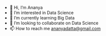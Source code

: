 - 👋 Hi, I’m Ananya
- 👀 I’m interested in Data Science
- 🌱 I’m currently learning Big Data
- 💞️ I’m looking to collaborate on Data Science
- 📫 How to reach me ananyadatta@gmail.com

<!---
Ananya943/Ananya943 is a ✨ special ✨ repository because its `README.md` (this file) appears on your GitHub profile.
You can click the Preview link to take a look at your changes.
--->
